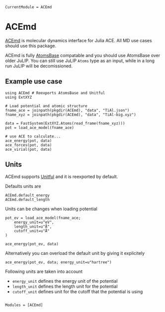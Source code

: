 ```@meta
CurrentModule = ACEmd
```

# ACEmd

[ACEmd](https://github.com/acesuit/ACEmd.jl) is molecular dynamics interface for Julia ACE. All MD use cases should use this package.

ACEmd is fully [AtomsBase](https://github.com/JuliaMolSim/AtomsBase.jl) compatable and you should use AtomsBase over older JuLIP. You can still use JuLIP `Atoms` type as an input, while in a long run JuLIP will be decomissioned.

## Example use case

```@example 1
using ACEmd # Reexports AtomsBase and Unitful
using ExtXYZ

# Load potential and atomic structure
fname_ace = joinpath(pkgdir(ACEmd), "data", "TiAl.json")
fname_xyz = joinpath(pkgdir(ACEmd), "data", "TiAl-big.xyz")

data = FastSystem(ExtXYZ.Atoms(read_frame(fname_xyz)))
pot = load_ace_model(fname_ace)

# use ACE to calculate...
ace_energy(pot, data)
ace_forces(pot, data)
ace_virial(pot, data)
```

## Units

ACEmd supports [Unitful](https://github.com/PainterQubits/Unitful.jl) and it is reexported by default.

Defaults units are

```@repl 1
ACEmd.default_energy
ACEmd.default_length
```

Units can be changes when loading potential

```@example 1
pot_ev = load_ace_model(fname_ace;
    energy_unit=u"eV",
    length_unit=u"Å",
    cutoff_unit=u"Å"
)

ace_energy(pot_ev, data)
```

Alternatively you can overload the default unit by giving it explicitely

```@repl 1
ace_energy(pot_ev, data; energy_unit=u"hartree")
```

Following units are taken into account

- `energy_unit` defines the energy unit of the potential
- `length_unit` defines the length unit for the potential
- `cutoff_unit` defines unit for the cutoff that the potential is using


```@index
```

```@autodocs
Modules = [ACEmd]
```
